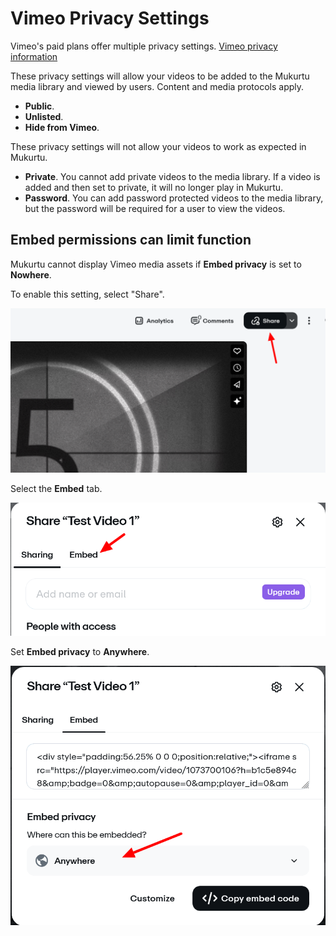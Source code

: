 # Vimeo Privacy Settings

Vimeo's paid plans offer multiple privacy settings. [Vimeo privacy information](https://vimeo.com/features/video-privacy)

These privacy settings will allow your videos to be added to the Mukurtu media library and viewed by users. Content and media protocols apply.
- **Public**.
- **Unlisted**.
- **Hide from Vimeo**.

These privacy settings will not allow your videos to work as expected in Mukurtu.
- **Private**. You cannot add private videos to the media library. If a video is added and then set to private, it will no longer play in Mukurtu. 
- **Password**. You can add password protected videos to the media library, but the password will be required for a user to view the videos.

## Embed permissions can limit function

Mukurtu cannot display Vimeo media assets if **Embed privacy** is set to **Nowhere**. 

To enable this setting, select "Share". 

![An image of a Vimeo menu with a red arrow pointing to the "Share" button.](../_embeds/Vimeo.5.png "Changing Vimeo permissions.")

Select the **Embed** tab.

![An image of a Vimeo share menu with a red arrow pointing to the Embed tab.](../_embeds/Vimeo.75.png "Changing Vimeo permissions.")

Set **Embed privacy** to **Anywhere**.

![An image of a Vimeo menu with a red arrow pointing to a dropdown menu that says Anywhere.](../_embeds/Vimeo1.png "Changing Vimeo permissions.")
